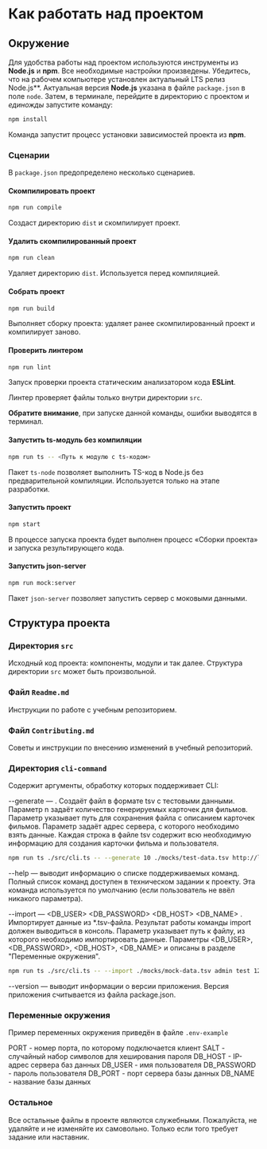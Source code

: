 # Как работать над проектом

## Окружение

Для удобства работы над проектом используются инструменты из **Node.js** и **npm**. Все необходимые настройки произведены. Убедитесь, что на рабочем компьютере установлен актуальный LTS релиз Node.js**. Актуальная версия **Node.js** указана в файле `package.json` в поле `node`. Затем, в терминале, перейдите в директорию с проектом и _единожды_ запустите команду:

```bash
npm install
```

Команда запустит процесс установки зависимостей проекта из **npm**.

### Сценарии

В `package.json` предопределено несколько сценариев.

#### Скомпилировать проект

```bash
npm run compile
```

Создаст директорию `dist` и скомпилирует проект.

#### Удалить скомпилированный проект

```bash
npm run clean
```

Удаляет директорию `dist`. Используется перед компиляцией.

#### Собрать проект

```bash
npm run build
```

Выполняет сборку проекта: удаляет ранее скомпилированный проект и компилирует заново.

#### Проверить линтером

```bash
npm run lint
```

Запуск проверки проекта статическим анализатором кода **ESLint**.

Линтер проверяет файлы только внутри директории `src`.

**Обратите внимание**, при запуске данной команды, ошибки выводятся в терминал.

#### Запустить ts-модуль без компиляции

```bash
npm run ts -- <Путь к модулю с ts-кодом>
```

Пакет `ts-node` позволяет выполнить TS-код в Node.js без предварительной компиляции. Используется только на этапе разработки.

#### Запустить проект

```bash
npm start
```

В процессе запуска проекта будет выполнен процесс «Сборки проекта» и запуска результирующего кода.

#### Запустить json-server

```bash
npm run mock:server
```

Пакет `json-server` позволяет запустить сервер с моковыми данными.

## Структура проекта

### Директория `src`

Исходный код проекта: компоненты, модули и так далее. Структура директории `src` может быть произвольной.

### Файл `Readme.md`

Инструкции по работе с учебным репозиторием.

### Файл `Contributing.md`

Советы и инструкции по внесению изменений в учебный репозиторий.

### Директория `cli-command`

Содержит аргументы, обработку которых поддерживает CLI:

--generate — <n> <filepath> <url>. Создаёт файл в формате tsv с тестовыми данными. Параметр n задаёт количество генерируемых карточек для фильмов. Параметр <filepath> указывает путь для сохранения файла с описанием карточек фильмов. Параметр <url> задаёт адрес сервера, с которого необходимо взять данные. Каждая строка в файле tsv содержит всю необходимую информацию для создания карточки фильма и пользователя.

```bash
npm run ts ./src/cli.ts -- --generate 10 ./mocks/test-data.tsv http://localhost:3123/api
```

--help — выводит информацию о списке поддерживаемых команд. Полный список команд доступен в техническом задании к проекту. Эта команда используется по умолчанию (если пользователь не ввёл никакого параметра).

--import — <filepath> <DB_USER> <DB_PASSWORD> <DB_HOST> <DB_NAME> <SALT> . Импортирует данные из *.tsv-файла. Результат работы команды import должен выводиться в консоль. Параметр <filepath> указывает путь к файлу, из которого необходимо импортировать данные. Параметры <DB_USER>, <DB_PASSWORD>, <DB_HOST>, <DB_NAME> и <SALT> описаны в разделе "Переменные окружения".

```bash
npm run ts ./src/cli.ts -- --import ./mocks/mock-data.tsv admin test 127.0.0.1 course-nodejs space
```

--version — выводит информации о версии приложения. Версия приложения считывается из файла package.json.

### Переменные окружения
Пример переменных окружения приведён в файле `.env-example`

PORT - номер порта, по которому подключается клиент
SALT - случайный набор символов для хеширования пароля
DB_HOST - IP-адрес сервера баз данных
DB_USER - имя пользователя
DB_PASSWORD - пароль пользователя
DB_PORT - порт сервера базы данных
DB_NAME - название базы данных

### Остальное

Все остальные файлы в проекте являются служебными. Пожалуйста, не удаляйте и не изменяйте их самовольно. Только если того требует задание или наставник.
